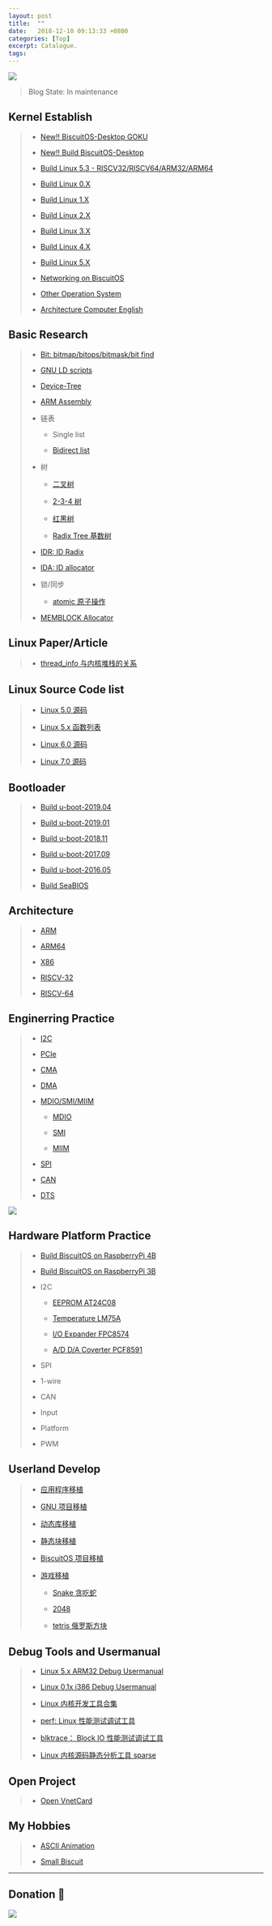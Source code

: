 ```yaml
---
layout: post
title:  ""
date:   2018-12-10 09:13:33 +0800
categories: [Top]
excerpt: Catalogue.
tags:
---
```


![](https://raw.githubusercontent.com/EmulateSpace/GIFBaseX/master/RPI/GIF000204.gif)

> Blog State: In maintenance

## <span id="Kernel_Establish">Kernel Establish</span>

> - [New!! BiscuitOS-Desktop GOKU](https://biscuitos.github.io/blog/Desktop-GOKU-Usermanual/)
>
> - [New!! Build BiscuitOS-Desktop](https://biscuitos.github.io/blog/BiscuitOS-Desktop-arm32-Usermanual/)
>
> - [Build Linux 5.3 - RISCV32/RISCV64/ARM32/ARM64](https://biscuitos.github.io/blog/Kernel_Build/#Linux_5.3x)
>
> - [Build Linux 0.X](https://biscuitos.github.io/blog/Kernel_Build/#Linux_0X)
>
> - [Build Linux 1.X](https://biscuitos.github.io/blog/Kernel_Build/#Linux_1X)
>
> - [Build Linux 2.X](https://biscuitos.github.io/blog/Kernel_Build/#Linux_2X)
>
> - [Build Linux 3.X](https://biscuitos.github.io/blog/Kernel_Build/#Linux_3X)
>
> - [Build Linux 4.X](https://biscuitos.github.io/blog/Kernel_Build/#Linux_4X)
>
> - [Build Linux 5.X](https://biscuitos.github.io/blog/Kernel_Build/#Linux_5X)
>
> - [Networking on BiscuitOS](https://biscuitos.github.io/blog/Networking-Usermanual/)
>
> - [Other Operation System](https://biscuitos.github.io/blog/Kernel_Build/#OTHOS)
>
> - [Architecture Computer English](https://biscuitos.github.io/blog/Architecture_English_note/)

## Basic Research

> - [Bit: bitmap/bitops/bitmask/bit find](https://biscuitos.github.io/blog/BITMAP/)
>
> - [GNU LD scripts](https://biscuitos.github.io/blog/LD/)
>
> - [Device-Tree](https://biscuitos.github.io/blog/DTS/)
>
> - [ARM Assembly](https://biscuitos.github.io/blog/MMU-ARM32-ASM-index/)
>   <span id="ARM_ASM"></span>
> - 链表
>
>   - Single list
>
>   - [Bidirect list](https://biscuitos.github.io/blog/LIST/)
>
> - 树
>
>   - [二叉树](https://biscuitos.github.io/blog/Tree_binarytree/)
>
>   - [2-3-4 树](https://biscuitos.github.io/blog/Tree_2-3-tree/)
>
>   - [红黑树](https://biscuitos.github.io/blog/Tree_RBTree/)
>
>   - [Radix Tree 基数树](https://biscuitos.github.io/blog/RADIX-TREE/)
>
> - [IDR: ID Radix](https://biscuitos.github.io/blog/IDR/)
>
> - [IDA: ID allocator](https://biscuitos.github.io/blog/IDA/)
>
> - 锁/同步
>
>   - [atomic 原子操作](https://biscuitos.github.io/blog/ATOMIC/)
>
> - [MEMBLOCK Allocator](https://biscuitos.github.io/blog/MMU-ARM32-MEMBLOCK-index/)
>   <span id="MEMBLOCK"></span>

## Linux Paper/Article

> - [thread_info 与内核堆栈的关系](https://biscuitos.github.io/blog/TASK-thread_info_stack/)

## Linux Source Code list

> - [Linux 5.0 源码](https://biscuitos.github.io/blog/SC-5.0/)
>
> - [Linux 5.x 函数列表](https://biscuitos.github.io/blog/SC-LIST-5.0/)
>
> - [Linux 6.0 源码](https://biscuitos.github.io/blog/SC-5.0/)
>
> - [Linux 7.0 源码](https://biscuitos.github.io/blog/SC-5.0/)

## <span id="Uboot">Bootloader</span>

> - [Build u-boot-2019.04](https://biscuitos.github.io/blog/u-boot-2019.04-Usermanual/)
>
> - [Build u-boot-2019.01](https://biscuitos.github.io/blog/u-boot-2019.01-Usermanual/)
>
> - [Build u-boot-2018.11](https://biscuitos.github.io/blog/u-boot-2018.11-Usermanual/)
>
> - [Build u-boot-2017.09](https://biscuitos.github.io/blog/u-boot-2017.09-Usermanual/)
>
> - [Build u-boot-2016.05](https://biscuitos.github.io/blog/u-boot-2016.05-Usermanual/)
>
> - [Build SeaBIOS](https://biscuitos.github.io/blog/BIOS_SeaBIOS/)

## <span id="Architecture">Architecture</span>

> - [ARM](https://biscuitos.github.io/blog/ARM-Catalogue-Image/)
>
> - [ARM64]()
>
> - [X86]()
>
> - [RISCV-32]()
>
> - [RISCV-64]()

## <span id="Enginerring">Enginerring Practice</span>

> - [I2C](https://biscuitos.github.io/blog/I2CBus/)
>
> - [PCIe](https://biscuitos.github.io/blog/PCIe/)
>
> - [CMA](https://biscuitos.github.io/blog/CMA/)
>
> - [DMA](https://biscuitos.github.io/blog/DMA/)
>
> - [MDIO/SMI/MIIM](https://biscuitos.github.io/blog/MDIO/)
>
>   - [MDIO](https://biscuitos.github.io/blog/MDIO/)
>
>   - [SMI](https://biscuitos.github.io/blog/MDIO/)
>
>   - [MIIM](https://biscuitos.github.io/blog/MDIO/)
>
> - [SPI](https://biscuitos.github.io/blog/SPI/)
>
> - [CAN](https://biscuitos.github.io/blog/CAN/)
>
> - [DTS](https://biscuitos.github.io/blog/DTS/)

<span id="RaspberryPi"></span>
![](https://raw.githubusercontent.com/EmulateSpace/PictureSet/master/RPI/RPI000000.png)

## Hardware Platform Practice

> - [Build BiscuitOS on RaspberryPi 4B](https://biscuitos.github.io/blog/RaspberryPi_4B-Usermanual/)
>
> - [Build BiscuitOS on RaspberryPi 3B](https://biscuitos.github.io/blog/RaspberryPi_3B-Usermanual/)
>
> - I2C
>
>   - [EEPROM AT24C08](https://biscuitos.github.io/blog/LDD_I2C_AT24C08/)
>
>   - [Temperature LM75A](https://biscuitos.github.io/blog/LDD_I2C_LM75A/)
>
>   - [I/O Expander FPC8574](https://biscuitos.github.io/blog/LDD_I2C_PCF8574AT/)
>
>   - [A/D D/A Coverter PCF8591](https://biscuitos.github.io/blog/LDD_I2C_PCF8591/)
>
> - SPI
>
> - 1-wire
>
> - CAN
>
> - Input
>
> - Platform
>
> - PWM

## <span id="Userland">Userland Develop</span>

> - [应用程序移植](https://biscuitos.github.io/blog/APP-Usermanual/)
>
> - [GNU 项目移植](https://biscuitos.github.io/blog/APP-Usermanual/)
>
> - [动态库移植](https://biscuitos.github.io/blog/APP-Usermanual/)
>
> - [静态块移植](https://biscuitos.github.io/blog/APP-Usermanual/)
>
> - [BiscuitOS 项目移植](https://biscuitos.github.io/blog/APP-Usermanual/)
>
> - [游戏移植](https://biscuitos.github.io/blog/APP-Usermanual/)
>
>   - [Snake 贪吃蛇](https://biscuitos.github.io/blog/USER_snake/)
>
>   - [2048](https://biscuitos.github.io/blog/USER_2048/)
>
>   - [tetris 俄罗斯方块](https://biscuitos.github.io/blog/USER_tetris/)

## <span id="Debug">Debug Tools and Usermanual </span>

> - [Linux 5.x ARM32 Debug Usermanual](https://biscuitos.github.io/blog/BOOTASM-debuggingTools/)
>
> - [Linux 0.1x i386 Debug Usermanual](https://biscuitos.github.io/blog/Linux-0.11-Usermanual/#linux%200.11%20%E5%86%85%E6%A0%B8%E8%B0%83%E8%AF%95)
>
> - [Linux 内核开发工具合集](https://biscuitos.github.io/blog/Linux-development-tools/)
>
> - [perf: Linux 性能测试调试工具](https://biscuitos.github.io/blog/TOOLS-perf/)
>
> - [blktrace： Block IO 性能测试调试工具](https://biscuitos.github.io/blog/TOOLS-blktrace/)
>
> - [Linux 内核源码静态分析工具 sparse](https://biscuitos.github.io/blog/SPARSE/#header)

## <span id="OpenProject">Open Project</span>

> - [Open VnetCard](https://biscuitos.github.io/blog/VnetCard/)

## My Hobbies

> - [ASCII Animation](https://biscuitos.github.io/blog/Animator/)
>
> - [Small Biscuit](https://biscuitos.github.io/blog/Story_SmallBiscuitOS/)

---------------------------------------------

## Donation 🙂

![](https://raw.githubusercontent.com/EmulateSpace/PictureSet/master/BiscuitOS/kernel/HAB000036.jpg)
